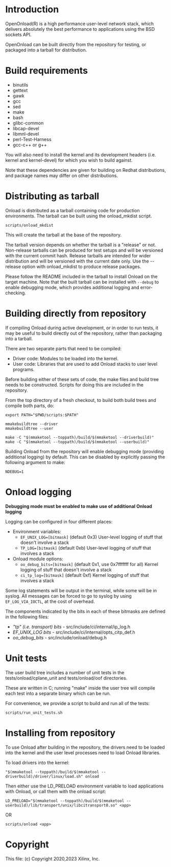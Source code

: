 
Introduction
============

 OpenOnload(R) is a high performance user-level network stack, which
 delivers absolutely the best performance to applications using the BSD
 sockets API.

 OpenOnload can be built directly from the repository for testing, or packaged
 into a tarball for distribution.


Build requirements
============
 * binutils
 * gettext
 * gawk
 * gcc
 * sed
 * make
 * bash
 * glibc-common
 * libcap-devel
 * libmnl-devel
 * perl-Test-Harness
 * gcc-c++ or g++


 You will also need to install the kernel and its development headers (i.e. kernel
 and kernel-devel) for which you wish to build against.

 Note that these dependencies are given for building on Redhat distributions, and
 package names may differ on other distributions.


Distributing as tarball
============

 Onload is distributed as a tarball containing code for production environments.
 The tarball can be built using the onload_mkdist script.

    scripts/onload_mkdist

 This will create the tarball at the base of the repository.

 The tarball version depends on whether the tarball is a "release" or not.
 Non-release tarballs can be produced for test setups and will be versioned
 with the current commit hash.
 Release tarballs are intended for wider distribution and will be versioned with
 the current date only.
 Use the --release option with onload_mkdist to produce release packages.

 Please follow the README included in the tarball to install Onload on the
 target machine. Note that the built tarball can be installed with `--debug`
 to enable debugging mode, which provides additional logging and error-checking.


Building directly from repository
============

 If compiling Onload during active development, or in order to run tests, it may
 be useful to build directly out of the repository, rather than packaging into a
 tarball.

 There are two separate parts that need to be compiled:
   * Driver code: Modules to be loaded into the kernel.
   * User code:   Libraries that are used to add Onload stacks to user level programs.


 Before building either of these sets of code, the make files and build tree
 needs to be constructed.  Scripts for doing this are included in the repository.

 From the top directory of a fresh checkout, to build both build trees and compile
 both parts, do:

    export PATH="$PWD/scripts:$PATH"

    mmakebuildtree --driver
    mmakebuildtree --user

    make -C "$(mmaketool --toppath)/build/$(mmaketool --driverbuild)"
    make -C "$(mmaketool --toppath)/build/$(mmaketool --userbuild)"


 Building Onload from the repository will enable debugging mode (providing additional
 logging) by default. This can be disabled by explicitly passing the following
 argument to make:

    NDEBUG=1


Onload logging
==========
**Debugging mode must be enabled to make use of additional Onload logging**

Logging can be configured in four different places:

 * Environment variables:
   * `EF_UNIX_LOG=[bitmask]` (default 0x3) User-level logging of stuff that doesn't involve a stack
   * `TP_LOG=[bitmask]` (default 0xb)
      User-level logging of stuff that involves a stack
 * Onload module options:
   * `oo_debug_bits=[bitmask]` (default 0x1, use 0x7fffffff for all)
      Kernel logging of stuff that doesn't involve a stack
   * `ci_tp_log=[bitmask]` (default 0xf)
      Kernel logging of stuff that involves a stack

Some log statements will be output in the terminal, while some will be in syslog. All messages
can be forced to go to syslog by using `EF_LOG_VIA_IOCTL`, at the cost of overhead.

The components indicated by the bits in each of these bitmasks are defined in the following
files:

 * _"tp" (i.e. transport) bits_ - src/include/ci/internal/ip_log.h
 * _EF_UNIX_LOG bits_ - src/include/ci/internal/opts_citp_def.h
 * _oo_debug_bits_ - src/include/onload/debug.h


Unit tests
==========
The user build tree includes a number of unit tests in the tests/onload/cplane_unit
and tests/onload/oof directories.

These are written in C; running "make" inside the user tree will compile each test
into a separate binary which can be run.

For convenience, we provide a script to build and run all of the tests:

    scripts/run_unit_tests.sh


Installing from repository
============

 To use Onload after building in the repository, the drivers need to be loaded
 into the kernel and the user level processes need to load Onload libraries.

 To load drivers into the kernel:

    "$(mmaketool --toppath)/build/$(mmaketool --driverbuild)/driver/linux/load.sh" onload

 Then either use the LD_PRELOAD environment variable to load applications with
 Onload, or call them with the onload script:

    LD_PRELOAD="$(mmaketool --toppath)/build/$(mmaketool --userbuild)/lib/transport/unix/libcitransport0.so" <app>

 OR

    scripts/onload <app>

Copyright
=========

This file: (c) Copyright 2020,2023 Xilinx, Inc.
